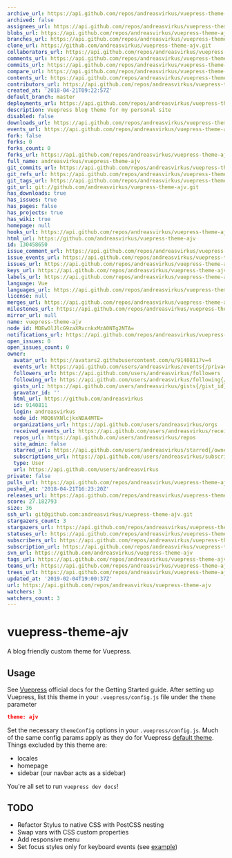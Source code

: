 ```yaml
---
archive_url: https://api.github.com/repos/andreasvirkus/vuepress-theme-ajv/{archive_format}{/ref}
archived: false
assignees_url: https://api.github.com/repos/andreasvirkus/vuepress-theme-ajv/assignees{/user}
blobs_url: https://api.github.com/repos/andreasvirkus/vuepress-theme-ajv/git/blobs{/sha}
branches_url: https://api.github.com/repos/andreasvirkus/vuepress-theme-ajv/branches{/branch}
clone_url: https://github.com/andreasvirkus/vuepress-theme-ajv.git
collaborators_url: https://api.github.com/repos/andreasvirkus/vuepress-theme-ajv/collaborators{/collaborator}
comments_url: https://api.github.com/repos/andreasvirkus/vuepress-theme-ajv/comments{/number}
commits_url: https://api.github.com/repos/andreasvirkus/vuepress-theme-ajv/commits{/sha}
compare_url: https://api.github.com/repos/andreasvirkus/vuepress-theme-ajv/compare/{base}...{head}
contents_url: https://api.github.com/repos/andreasvirkus/vuepress-theme-ajv/contents/{+path}
contributors_url: https://api.github.com/repos/andreasvirkus/vuepress-theme-ajv/contributors
created_at: '2018-04-21T09:22:57Z'
default_branch: master
deployments_url: https://api.github.com/repos/andreasvirkus/vuepress-theme-ajv/deployments
description: Vuepress blog theme for my personal site
disabled: false
downloads_url: https://api.github.com/repos/andreasvirkus/vuepress-theme-ajv/downloads
events_url: https://api.github.com/repos/andreasvirkus/vuepress-theme-ajv/events
fork: false
forks: 0
forks_count: 0
forks_url: https://api.github.com/repos/andreasvirkus/vuepress-theme-ajv/forks
full_name: andreasvirkus/vuepress-theme-ajv
git_commits_url: https://api.github.com/repos/andreasvirkus/vuepress-theme-ajv/git/commits{/sha}
git_refs_url: https://api.github.com/repos/andreasvirkus/vuepress-theme-ajv/git/refs{/sha}
git_tags_url: https://api.github.com/repos/andreasvirkus/vuepress-theme-ajv/git/tags{/sha}
git_url: git://github.com/andreasvirkus/vuepress-theme-ajv.git
has_downloads: true
has_issues: true
has_pages: false
has_projects: true
has_wiki: true
homepage: null
hooks_url: https://api.github.com/repos/andreasvirkus/vuepress-theme-ajv/hooks
html_url: https://github.com/andreasvirkus/vuepress-theme-ajv
id: 130458650
issue_comment_url: https://api.github.com/repos/andreasvirkus/vuepress-theme-ajv/issues/comments{/number}
issue_events_url: https://api.github.com/repos/andreasvirkus/vuepress-theme-ajv/issues/events{/number}
issues_url: https://api.github.com/repos/andreasvirkus/vuepress-theme-ajv/issues{/number}
keys_url: https://api.github.com/repos/andreasvirkus/vuepress-theme-ajv/keys{/key_id}
labels_url: https://api.github.com/repos/andreasvirkus/vuepress-theme-ajv/labels{/name}
language: Vue
languages_url: https://api.github.com/repos/andreasvirkus/vuepress-theme-ajv/languages
license: null
merges_url: https://api.github.com/repos/andreasvirkus/vuepress-theme-ajv/merges
milestones_url: https://api.github.com/repos/andreasvirkus/vuepress-theme-ajv/milestones{/number}
mirror_url: null
name: vuepress-theme-ajv
node_id: MDEwOlJlcG9zaXRvcnkxMzA0NTg2NTA=
notifications_url: https://api.github.com/repos/andreasvirkus/vuepress-theme-ajv/notifications{?since,all,participating}
open_issues: 0
open_issues_count: 0
owner:
  avatar_url: https://avatars2.githubusercontent.com/u/9140811?v=4
  events_url: https://api.github.com/users/andreasvirkus/events{/privacy}
  followers_url: https://api.github.com/users/andreasvirkus/followers
  following_url: https://api.github.com/users/andreasvirkus/following{/other_user}
  gists_url: https://api.github.com/users/andreasvirkus/gists{/gist_id}
  gravatar_id: ''
  html_url: https://github.com/andreasvirkus
  id: 9140811
  login: andreasvirkus
  node_id: MDQ6VXNlcjkxNDA4MTE=
  organizations_url: https://api.github.com/users/andreasvirkus/orgs
  received_events_url: https://api.github.com/users/andreasvirkus/received_events
  repos_url: https://api.github.com/users/andreasvirkus/repos
  site_admin: false
  starred_url: https://api.github.com/users/andreasvirkus/starred{/owner}{/repo}
  subscriptions_url: https://api.github.com/users/andreasvirkus/subscriptions
  type: User
  url: https://api.github.com/users/andreasvirkus
private: false
pulls_url: https://api.github.com/repos/andreasvirkus/vuepress-theme-ajv/pulls{/number}
pushed_at: '2018-04-21T16:23:20Z'
releases_url: https://api.github.com/repos/andreasvirkus/vuepress-theme-ajv/releases{/id}
score: 27.182793
size: 36
ssh_url: git@github.com:andreasvirkus/vuepress-theme-ajv.git
stargazers_count: 3
stargazers_url: https://api.github.com/repos/andreasvirkus/vuepress-theme-ajv/stargazers
statuses_url: https://api.github.com/repos/andreasvirkus/vuepress-theme-ajv/statuses/{sha}
subscribers_url: https://api.github.com/repos/andreasvirkus/vuepress-theme-ajv/subscribers
subscription_url: https://api.github.com/repos/andreasvirkus/vuepress-theme-ajv/subscription
svn_url: https://github.com/andreasvirkus/vuepress-theme-ajv
tags_url: https://api.github.com/repos/andreasvirkus/vuepress-theme-ajv/tags
teams_url: https://api.github.com/repos/andreasvirkus/vuepress-theme-ajv/teams
trees_url: https://api.github.com/repos/andreasvirkus/vuepress-theme-ajv/git/trees{/sha}
updated_at: '2019-02-04T19:00:37Z'
url: https://api.github.com/repos/andreasvirkus/vuepress-theme-ajv
watchers: 3
watchers_count: 3
---
```

# vuepress-theme-ajv

A blog friendly custom theme for Vuepress.

## Usage

See [Vuepress](https://vuepress.vuejs.org/guide/getting-started.html) official docs for the Getting Started guide.
After setting up Vuepress, list this theme in your `.vuepress/config.js` file under the `theme` parameter

```json
theme: ajv
```

Set the necessary `themeConfig` options in your `.vuepress/config.js`. Much of the same config params apply
as they do for Vuepress [default theme](https://vuepress.vuejs.org/default-theme-config/). Things excluded by this theme are:
- locales
- homepage
- sidebar (our navbar acts as a sidebar)

You're all set to run `vuepress dev docs`!

## TODO
- Refactor Stylus to native CSS with PostCSS nesting
- Swap vars with CSS custom properties
- Add responsive menu
- Set focus styles only for keyboard events (see [example](https://codepen.io/ajv/pen/dMRwyQ))